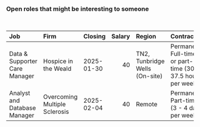 
<!-- README.md is generated from README.Rmd. Please edit that file -->

### Open roles that might be interesting to someone

<br/>

<table>
<thead>
<tr>
<th style="text-align:left;">
Job
</th>
<th style="text-align:left;">
Firm
</th>
<th style="text-align:left;">
Closing
</th>
<th style="text-align:right;">
Salary
</th>
<th style="text-align:left;">
Region
</th>
<th style="text-align:left;">
Contract
</th>
</tr>
</thead>
<tbody>
<tr>
<td style="text-align:left;">
Data & Supporter Care Manager
</td>
<td style="text-align:left;">
Hospice in the Weald
</td>
<td style="text-align:left;">
2025-01-30
</td>
<td style="text-align:right;">
40
</td>
<td style="text-align:left;">
TN2, Tunbridge Wells (On-site)
</td>
<td style="text-align:left;">
Permanent, Full-time or part-time (30 - 37.5 hours per week)
</td>
</tr>
<tr>
<td style="text-align:left;">
Analyst and Database Manager
</td>
<td style="text-align:left;">
Overcoming Multiple Sclerosis
</td>
<td style="text-align:left;">
2025-02-04
</td>
<td style="text-align:right;">
40
</td>
<td style="text-align:left;">
Remote
</td>
<td style="text-align:left;">
Permanent, Part-time (3 - 4 days per week)
</td>
</tr>
</tbody>
</table>
